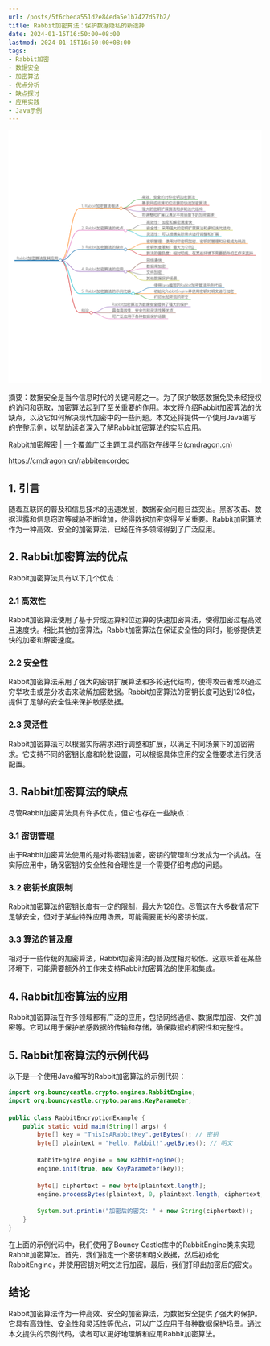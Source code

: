 ```yaml
---
url: /posts/5f6cbeda551d2e84eda5e1b7427d57b2/
title: Rabbit加密算法：保护数据隐私的新选择
date: 2024-01-15T16:50:00+08:00
lastmod: 2024-01-15T16:50:00+08:00
tags:
- Rabbit加密
- 数据安全
- 加密算法
- 优点分析
- 缺点探讨
- 应用实践
- Java示例
---
```



<img src="/images/2024_01_29 14_38_34.png" alt="2024_01_29 14_38_34.png" title="2024_01_29 14_38_34.png"/>

摘要：数据安全是当今信息时代的关键问题之一。为了保护敏感数据免受未经授权的访问和窃取，加密算法起到了至关重要的作用。本文将介绍Rabbit加密算法的优缺点，以及它如何解决现代加密中的一些问题。本文还将提供一个使用Java编写的完整示例，以帮助读者深入了解Rabbit加密算法的实际应用。

[Rabbit加密解密 | 一个覆盖广泛主题工具的高效在线平台(cmdragon.cn)](https://cmdragon.cn/rabbitencordec)

https://cmdragon.cn/rabbitencordec


## 1. 引言

随着互联网的普及和信息技术的迅速发展，数据安全问题日益突出。黑客攻击、数据泄露和信息窃取等威胁不断增加，使得数据加密变得至关重要。Rabbit加密算法作为一种高效、安全的加密算法，已经在许多领域得到了广泛应用。

## 2. Rabbit加密算法的优点

Rabbit加密算法具有以下几个优点：

### 2.1 高效性

Rabbit加密算法使用了基于异或运算和位运算的快速加密算法，使得加密过程高效且速度快。相比其他加密算法，Rabbit加密算法在保证安全性的同时，能够提供更快的加密和解密速度。

### 2.2 安全性

Rabbit加密算法采用了强大的密钥扩展算法和多轮迭代结构，使得攻击者难以通过穷举攻击或差分攻击来破解加密数据。Rabbit加密算法的密钥长度可达到128位，提供了足够的安全性来保护敏感数据。

### 2.3 灵活性

Rabbit加密算法可以根据实际需求进行调整和扩展，以满足不同场景下的加密需求。它支持不同的密钥长度和轮数设置，可以根据具体应用的安全性要求进行灵活配置。

## 3. Rabbit加密算法的缺点

尽管Rabbit加密算法具有许多优点，但它也存在一些缺点：

### 3.1 密钥管理

由于Rabbit加密算法使用的是对称密钥加密，密钥的管理和分发成为一个挑战。在实际应用中，确保密钥的安全性和合理性是一个需要仔细考虑的问题。

### 3.2 密钥长度限制

Rabbit加密算法的密钥长度有一定的限制，最大为128位。尽管这在大多数情况下足够安全，但对于某些特殊应用场景，可能需要更长的密钥长度。

### 3.3 算法的普及度

相对于一些传统的加密算法，Rabbit加密算法的普及度相对较低。这意味着在某些环境下，可能需要额外的工作来支持Rabbit加密算法的使用和集成。

## 4. Rabbit加密算法的应用

Rabbit加密算法在许多领域都有广泛的应用，包括网络通信、数据库加密、文件加密等。它可以用于保护敏感数据的传输和存储，确保数据的机密性和完整性。

## 5. Rabbit加密算法的示例代码

以下是一个使用Java编写的Rabbit加密算法的示例代码：

```java
import org.bouncycastle.crypto.engines.RabbitEngine;
import org.bouncycastle.crypto.params.KeyParameter;

public class RabbitEncryptionExample {
    public static void main(String[] args) {
        byte[] key = "ThisIsARabbitKey".getBytes(); // 密钥
        byte[] plaintext = "Hello, Rabbit!".getBytes(); // 明文

        RabbitEngine engine = new RabbitEngine();
        engine.init(true, new KeyParameter(key));

        byte[] ciphertext = new byte[plaintext.length];
        engine.processBytes(plaintext, 0, plaintext.length, ciphertext, 0);

        System.out.println("加密后的密文: " + new String(ciphertext));
    }
}
```

在上面的示例代码中，我们使用了Bouncy Castle库中的RabbitEngine类来实现Rabbit加密算法。首先，我们指定一个密钥和明文数据，然后初始化RabbitEngine，并使用密钥对明文进行加密。最后，我们打印出加密后的密文。

## 结论

Rabbit加密算法作为一种高效、安全的加密算法，为数据安全提供了强大的保护。它具有高效性、安全性和灵活性等优点，可以广泛应用于各种数据保护场景。通过本文提供的示例代码，读者可以更好地理解和应用Rabbit加密算法。

